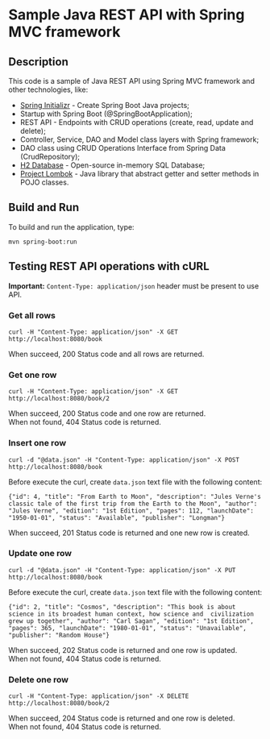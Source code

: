 # Sample Java REST API with Spring MVC framework

## Description
This code is a sample of Java REST API using Spring MVC framework and other technologies, like:

* [Spring Initializr](https://start.spring.io/) - Create Spring Boot Java projects;
* Startup with Spring Boot (@SpringBootApplication);
* REST API - Endpoints with CRUD operations (create, read, update and delete);
* Controller, Service, DAO and Model class layers with Spring framework; 
* DAO class using CRUD Operations Interface from Spring Data (CrudRepository);
* [H2 Database](https://www.h2database.com/html/main.html) - Open-source in-memory SQL Database;
* [Project Lombok](https://projectlombok.org/) - Java library that abstract getter and setter methods in POJO classes.

## Build and Run
To build and run the application, type:

```
mvn spring-boot:run
```

## Testing REST API operations with cURL

**Important:** `Content-Type: application/json` header must be present to use API.

### Get all rows
```
curl -H "Content-Type: application/json" -X GET http://localhost:8080/book
```
When succeed, 200 Status code and all rows are returned.

### Get one row
```
curl -H "Content-Type: application/json" -X GET http://localhost:8080/book/2
```
When succeed, 200 Status code and one row are returned.  
When not found, 404 Status code is returned.

### Insert one row
```
curl -d "@data.json" -H "Content-Type: application/json" -X POST http://localhost:8080/book
```
Before execute the curl, create `data.json` text file with the following content: 

```
{"id": 4, "title": "From Earth to Moon", "description": "Jules Verne's classic tale of the first trip from the Earth to the Moon", "author": "Jules Verne", "edition": "1st Edition", "pages": 112, "launchDate": "1950-01-01", "status": "Available", "publisher": "Longman"}
```
When succeed, 201 Status code is returned and one new row is created.

### Update one row
```
curl -d "@data.json" -H "Content-Type: application/json" -X PUT http://localhost:8080/book
```
Before execute the curl, create `data.json` text file with the following content: 

```
{"id": 2, "title": "Cosmos", "description": "This book is about science in its broadest human context, how science and  civilization grew up together", "author": "Carl Sagan", "edition": "1st Edition", "pages": 365, "launchDate": "1980-01-01", "status": "Unavailable", "publisher": "Random House"}
```
When succeed, 202 Status code is returned and one row is updated.  
When not found, 404 Status code is returned.

### Delete one row
```
curl -H "Content-Type: application/json" -X DELETE http://localhost:8080/book/2
```
When succeed, 204 Status code is returned and one row is deleted.  
When not found, 404 Status code is returned.


